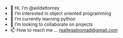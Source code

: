 - 👋 Hi, I’m @wildattorney
- 👀 I’m interested in object oriented programming
- 🌱 I’m currently learning python
- 💞️ I’m looking to collaborate on projects
- 📫 How to reach me ... reallegalnomad@gmail.com

<!---
wildattorney/wildattorney is a ✨ special ✨ repository because its `README.md` (this file) appears on your GitHub profile.
You can click the Preview link to take a look at your changes.
--->
